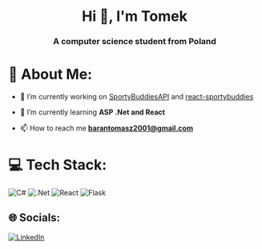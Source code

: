 <h1 align="center">Hi 👋, I'm Tomek</h1>
<h3 align="center">A computer science student from Poland</h3>

# 💫 About Me:
- 🔭 I’m currently working on [SportyBuddiesAPI](https://github.com/tbaran2001/SportyBuddiesAPI) and [react-sportybuddies](https://github.com/tbaran2001/react-sportybuddies)

- 🌱 I’m currently learning **ASP .Net and React**

- 📫 How to reach me **barantomasz2001@gmail.com**

# 💻 Tech Stack:
![C#](https://img.shields.io/badge/c%23-%23239120.svg?style=for-the-badge&logo=csharp&logoColor=white) ![.Net](https://img.shields.io/badge/.NET-5C2D91?style=for-the-badge&logo=.net&logoColor=white) ![React](https://img.shields.io/badge/react-%2320232a.svg?style=for-the-badge&logo=react&logoColor=%2361DAFB) ![Flask](https://img.shields.io/badge/flask-%23000.svg?style=for-the-badge&logo=flask&logoColor=white) 

## 🌐 Socials:
[![LinkedIn](https://img.shields.io/badge/LinkedIn-%230077B5.svg?logo=linkedin&logoColor=white)](https://linkedin.com/in/tbaran2001) 
